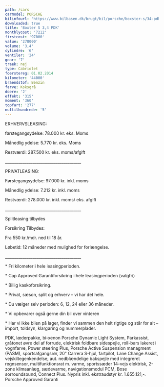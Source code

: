 ```yaml
---
path: /cars
carmodel: PORSCHE
bilinfourl: 'https://www.bilbasen.dk/brugt/bil/porsche/boxster-s/34-pdk-2d/4209240'
downloaded: true
title: 'Boxter S 3,4 PDK'
monthlycost: '7212'
firstcost: '97000'
value: '278000'
volume: '3,4'
cylindre: '6'
ventiler: '24'
gear: '7'
traek: nej
type: Cabriolet
foerstereg: 01.02.2014
kilometer: '44000'
braendstof: Benzin
farve: Koksgrå
doere: '2'
effekt: '315'
moment: '360'
topfart: '277'
nultilhundrede: '5'
---
```

ERHVERVSLEASING:

førstegangsydelse: 78.000 kr. eks. Moms 

Månedlig ydelse: 5.770 kr. eks. Moms

Restværdi: 287.500 kr. eks. moms/afgift

\_\_\_\_\_\_\_\_\_\_\_\_\_\_\_\_\_\_\_\_\_\_\_\_\_\_\_\_\_\_\_\_\_\_\_\_\_\__



PRIVATLEASING:

Førstegangsydelse: 97.000 kr. inkl. moms

Månedlig ydelse: 7.212 kr. inkl. moms

Restværdi: 278.000 kr. inkl. moms/ eks. afgift

\_\_\_\_\_\_\_\_\_\_\_\_\_\_\_\_\_\_\_\_\_\_\_\_\_\_\_\_\_\_\_\_\_\_\_\_\_\__



Splitleasing tilbydes



Forsikring Tilbydes:

Fra 550 kr./mdr. ned til 18 år. 

Løbetid: 12 måneder med mulighed for forlængelse.

\_\_\_\_\_\_\_\_\_\_\_\_\_\_\_\_\_\_\_\_\_\_\_\_\_\_\_\_\_\_\_\_\_\_\_\_\_\__



\* Fri kilometer i hele leasingperioden.

\* Cap Approved Garantiforsikring i hele leasingperioden (valgfri)

\* Billig kaskoforsikring.

\* Privat, sæson, split og erhverv – vi har det hele.

\* Du vælger selv perioden: 6, 12, 24 eller 36 måneder.

\* Vi opbevarer også gerne din bil over vinteren

\* Har vi ikke bilen på lager, finder vi sammen den helt rigtige og står for alt – import, toldsyn, klargøring og nummerplader. 



PDK, læderpakke, bi-xenon Porsche Dynamic Light System, Parkassist, gråtonet øvre del af forrude, elektrisk foldbare sidespejle, roll-bars lakeret i vognfarve, Power steering Plus, Porsche Active Suspension managment (PASM), sportsafgangsrør, 20" Carrera S-hjul, fartpilot, Lane Change Assist, vejskiltegenkendelse, aut. nedblændelige bakspejle med integreret regnsensor, multifunktionsrat m. varme, sportssæder 14-vejs elektrisk, 2-zone klimaanlæg, sædevarme, navigationsmodul PCM, Bose sorroundsound, Connect Plus. Nypris inkl. ekstraudstyr kr. 1.655.121,-. Porsche Approved Garanti
